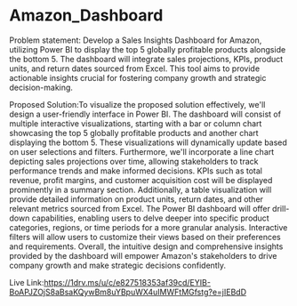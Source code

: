 # Amazon_Dashboard
Problem statement:
Develop a Sales Insights Dashboard for Amazon, utilizing Power BI to display the top 5 globally profitable products alongside the bottom 5. The dashboard will integrate sales projections, KPIs, product units, and return dates sourced from Excel. This tool aims to provide actionable insights crucial for fostering company growth and strategic decision-making.

Proposed Solution:To visualize the proposed solution effectively, we'll design a user-friendly interface in Power BI. The dashboard will consist of multiple interactive visualizations, starting with a bar or column chart showcasing the top 5 globally profitable products and another chart displaying the bottom 5. These visualizations will dynamically update based on user selections and filters.
Furthermore, we'll incorporate a line chart depicting sales projections over time, allowing stakeholders to track performance trends and make informed decisions. KPIs such as total revenue, profit margins, and customer acquisition cost will be displayed prominently in a summary section. Additionally, a table visualization will provide detailed information on product units, return dates, and other relevant metrics sourced from Excel.
The Power BI dashboard will offer drill-down capabilities, enabling users to delve deeper into specific product categories, regions, or time periods for a more granular analysis. Interactive filters will allow users to customize their views based on their preferences and requirements. Overall, the intuitive design and comprehensive insights provided by the dashboard will empower Amazon's stakeholders to drive company growth and make strategic decisions confidently.

Live Link:https://1drv.ms/u/c/e827518353af39cd/EYIB-BoAPJZOjS8aBsaKQywBm8uYBpuWX4uIMWFtMGfstg?e=jIEBdD


